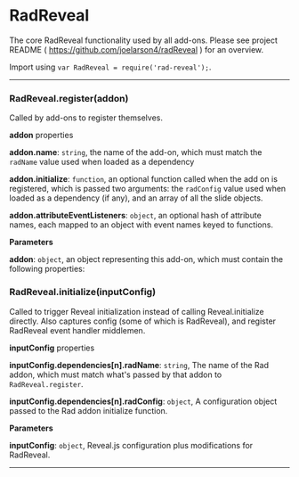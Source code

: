 # RadReveal

The core RadReveal functionality used by all add-ons.
Please see project README ( https://github.com/joelarson4/radReveal ) for an overview.

Import using `var RadReveal = require('rad-reveal');`.



* * *

### RadReveal.register(addon) 

Called by add-ons to register themselves.

**addon** properties

**addon.name**: `string`, the name of the add-on, which must match the `radName` value used when loaded as a dependency

**addon.initialize**: `function`, an optional function called when the add on is registered, which is passed two arguments: the 
    `radConfig` value used when loaded as a dependency (if any), and an array of all the slide objects.

**addon.attributeEventListeners**: `object`, an optional hash of attribute names, each mapped to an object with event names keyed 
    to functions.

**Parameters**

**addon**: `object`, an object representing this add-on, which must contain the following properties:



### RadReveal.initialize(inputConfig) 

Called to trigger Reveal initialization instead of calling Reveal.initialize directly.
Also captures config (some of which is RadReveal), and register RadReveal event handler middlemen.

**inputConfig** properties

**inputConfig.dependencies[n].radName**: `string`, The name of the Rad addon, which must match what's passed by that addon to `RadReveal.register`.

**inputConfig.dependencies[n].radConfig**: `object`, A configuration object passed to the Rad addon initialize function.

**Parameters**

**inputConfig**: `object`, Reveal.js configuration plus modifications for RadReveal.




* * *










